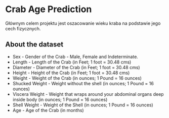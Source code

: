 # Crab Age Prediction
Głównym celem projektu jest oszacowanie wieku kraba na podstawie jego cech fizycznych.

## About the dataset
* Sex - Gender of the Crab - Male, Female and Indeterminate.
* Length - Length of the Crab (in Feet; 1 foot = 30.48 cms)
* Diameter - Diameter of the Crab (in Feet; 1 foot = 30.48 cms)
* Height - Height of the Crab (in Feet; 1 foot = 30.48 cms)
* Weight - Weight of the Crab (in ounces; 1 Pound = 16 ounces)
* Shucked Weight - Weight without the shell (in ounces; 1 Pound = 16 ounces)
* Viscera Weight - Weight that wraps around your abdominal organs deep inside  body (in ounces; 1 Pound = 16 ounces)
* Shell Weight - Weight of the Shell (in ounces; 1 Pound = 16 ounces)
* Age - Age of the Crab (in months)
